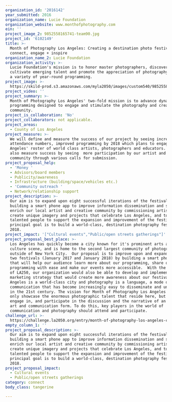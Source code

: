 ```yaml
---
organization_id: '2016142'
year_submitted: 2016
organization_name: Lucie Foundation
organization_website: www.monthofphotography.com
ein: ''
project_image_2: 9852558165741-team90.jpg
project_id: '6102149'
title: >-
  Month of Photography Los Angeles: Creating a destination photo festival to
  connect, engage + inspire
organization_name_2: Lucie Foundation
organization_activity: >-
  Lucie Foundation's mission is to honor master photographers, discover and
  cultivate emerging talent and promote the appreciation of photography through
  a variety of year-round programming.
project_image: >-
  https://skild-prod.s3.amazonaws.com/myla2050/images/custom540/9852558165741-team90.jpg
project_video: ''
project_summary: >-
  Month of Photography Los Angeles' two-fold mission is to advance dynamic
  programming designed to engage and stimulate the photography and creative
  community.
project_is_collaboration: 'No'
project_collaborators: not applicable.
project_areas:
  - County of Los Angeles
project_measure: >-
  We will define and measure the success of our project by seeing increased
  attendance numbers, improved programming by 2018 which plans to engage Los
  Angeles' roster of world class artists, photographers and educators. We will
  also measure success by seeing  more participation by our artist and creative
  community through various calls for submission.
project_proposal_help:
  - 'Money '
  - Advisors/board members
  - Publicity/awareness
  - Infrastructure (building/space/vehicles etc.)
  - 'Community outreach '
  - Network/relationship support
project_description: >-
  Our aim is to expand upon eight successful iterations of the festival by
  building a smart phone app to improve information dissemination and sharing,
  enrich our local artist and creative community by commissioning artists to
  create unique imagery and projects that celebrate Los Angeles, and to find
  talented people to support the expansion and improvement of the festival. Our
  principal goal is to build a world-class, destination photography festival by
  2018.
project_impact: '["Cultural events","Public/open streets gatherings"]'
project_proposal_best_place: >-
  Los Angeles has quickly become a city known for it's prominent arts and
  culture scene, and is home to the second largest community of photographers,
  outside of New York City.  Our proposal is to improve upon and expand the next
  two festivals (January 2017 and January 2018) by building a smart phone app
  that will help our audience learn more about our programming, share our
  programming with ease and make our events more accessible.  With the support
  of LA250, our organization would also be able to develop and implement a
  marketing strategy that would create more awareness about our festival. Los
  Angeles is a world-class city and photography is a language, a mode of
  communication that has become increasingly easy to disseminate and understand
  in the 21st century. The vision for Month of Photography Los Angeles is to not
  only showcase the enormous photographic talent that reside here, but also to
  engage in, and participate in the discussion and the narrative of an evolving
  art and communication form. To do this, key players in the world of
  communication and photography should attend and participate.
challenge_url: >-
  https://challenge.la2050.org/entry/month-of-photography-los-angeles-creating-a-destination-photo-festival-to-connect-engage-inspire
empty_column_1: ''
project_proposal_description: >-
  Our aim is to expand upon eight successful iterations of the festival by
  building a smart phone app to improve information dissemination and sharing,
  enrich our local artist and creative community by commissioning artists to
  create unique imagery and projects that celebrate Los Angeles, and to find
  talented people to support the expansion and improvement of the festival. Our
  principal goal is to build a world-class, destination photography festival by
  2018.
project_proposal_impact:
  - Cultural events
  - Public/open streets gatherings
category: connect
body_class: tangerine

---
```

